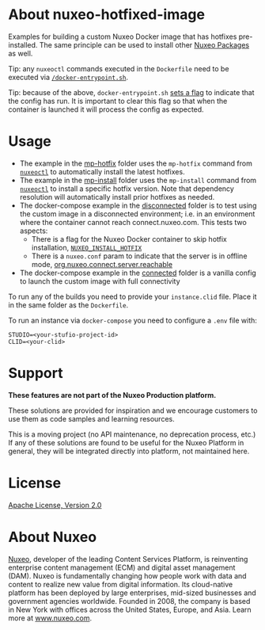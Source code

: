 # About nuxeo-hotfixed-image

Examples for building a custom Nuxeo Docker image that has hotfixes pre-installed. The same principle can be used to install other [Nuxeo Packages](https://marketplace.nuxeo.com/) as well.

Tip: any `nuxeoctl` commands executed in the `Dockerfile` need to be executed via [`/docker-entrypoint.sh`](https://github.com/nuxeo/docker-nuxeo/blob/321756e6c8d808b1fc225cfdc9287e2bde8ec319/10.10/docker-entrypoint.sh).

Tip: because of the above, `docker-entrypoint.sh` [sets a flag](https://github.com/nuxeo/docker-nuxeo/blob/321756e6c8d808b1fc225cfdc9287e2bde8ec319/10.10/docker-entrypoint.sh#L42) to indicate that the config has run. It is important to clear this flag so that when the container is launched it will process the config as expected.

# Usage

* The example in the [mp-hotfix](mp-hotfix) folder uses the `mp-hotfix` command from [`nuxeoctl`](https://doc.nuxeo.com/n/is7) to automatically install the latest hotfixes.
* The example in the [mp-install](mp-install) folder uses the `mp-install` command from [`nuxeoctl`](https://doc.nuxeo.com/n/is7) to install a specific hotfix version. Note that dependency resolution will automatically install prior hotfixes as needed.
* The docker-compose example in the [disconnected](disconnected) folder is to test using the custom image in a disconnected environment; i.e. in an environment where the container cannot reach connect.nuxeo.com. This tests two aspects:
  * There is a flag for the Nuxeo Docker container to skip hotfix installation, [`NUXEO_INSTALL_HOTFIX`](https://hub.docker.com/_/nuxeo)
  * There is a `nuxeo.conf` param to indicate that the server is in offline mode, [org.nuxeo.connect.server.reachable](https://doc.nuxeo.com/nxdoc/configuration-parameters-index-nuxeoconf/#orgnuxeoconnectserverreachable)
* The docker-compose example in the [connected](connected) folder is a vanilla config to launch the custom image with full connectivity

To run any of the builds you need to provide your `instance.clid` file. Place it in the same folder as the `Dockerfile`.

To run an instance via `docker-compose` you need to configure a `.env` file with:

```
STUDIO=<your-stufio-project-id>
CLID=<your-clid>
```

# Support

**These features are not part of the Nuxeo Production platform.**

These solutions are provided for inspiration and we encourage customers to use them as code samples and learning resources.

This is a moving project (no API maintenance, no deprecation process, etc.) If any of these solutions are found to be useful for the Nuxeo Platform in general, they will be integrated directly into platform, not maintained here.

# License

[Apache License, Version 2.0](http://www.apache.org/licenses/LICENSE-2.0)

# About Nuxeo

[Nuxeo](www.nuxeo.com), developer of the leading Content Services Platform, is reinventing enterprise content management (ECM) and digital asset management (DAM). Nuxeo is fundamentally changing how people work with data and content to realize new value from digital information. Its cloud-native platform has been deployed by large enterprises, mid-sized businesses and government agencies worldwide. Founded in 2008, the company is based in New York with offices across the United States, Europe, and Asia. Learn more at www.nuxeo.com.